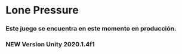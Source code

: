 # Lone Pressure

### Este juego se encuentra en este momento en producción.

### NEW Version Unity 2020.1.4f1
